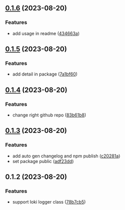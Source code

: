 ## [0.1.6](https://github.com/ccbond/lokipop/compare/v0.1.5...v0.1.6) (2023-08-20)


### Features

* add usage in readme ([434663a](https://github.com/ccbond/lokipop/commit/434663ad44d43e2f03bc1108abb8bae1d07dfc2d))



## [0.1.5](https://github.com/ccbond/lokipop/compare/v0.1.4...v0.1.5) (2023-08-20)


### Features

* add detail in package ([7a1bf60](https://github.com/ccbond/lokipop/commit/7a1bf606ea8877f50087a11b36a7ab54ba38e807))



## [0.1.4](https://github.com/ccbond/lokipop/compare/v0.1.3...v0.1.4) (2023-08-20)


### Features

* change right github repo ([83b61b8](https://github.com/ccbond/lokipop/commit/83b61b85617c43c67abb0847345688b68449e64b))



## [0.1.3](https://github.com/syntsugar/lokipop/compare/v0.1.2...v0.1.3) (2023-08-20)

### Features

- add auto gen changelog and npm publish ([c20281a](https://github.com/ccbond/lokipop/commit/c20281a8aaef8fa1d49c9218aef0e60f57b32217))
- set package public ([adf23dd](https://github.com/ccbond/lokipop/commit/adf23dd6ae5eba6dc372cb648351f9c7cc31677d))

## 0.1.2 (2023-08-20)

### Features

- support loki logger class ([78b7cb5](https://github.com/ccbond/lokipop/commit/78b7cb5351e4b244ed41c554b8e58ddfa968d515))
